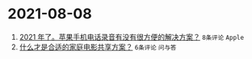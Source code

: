 # 2021-08-08

1. [2021 年了。苹果手机电话录音有没有很方便的解决方案？](https://www.v2ex.com/t/794353) `8条评论` `Apple`
1. [什么才是合适的家庭电影共享方案？](https://www.v2ex.com/t/794360) `6条评论` `问与答`
